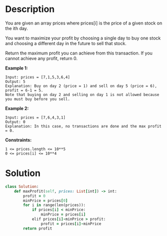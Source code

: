 # Description
You are given an array prices where prices[i] is the price of a given stock on the ith day.

You want to maximize your profit by choosing a single day to buy one stock and choosing a different day in the future to sell that stock.

Return the maximum profit you can achieve from this transaction. If you cannot achieve any profit, return 0.

**Example 1:**
```
Input: prices = [7,1,5,3,6,4]
Output: 5
Explanation: Buy on day 2 (price = 1) and sell on day 5 (price = 6), profit = 6-1 = 5.
Note that buying on day 2 and selling on day 1 is not allowed because you must buy before you sell.
```
**Example 2:**
```
Input: prices = [7,6,4,3,1]
Output: 0
Explanation: In this case, no transactions are done and the max profit = 0.
```
**Constraints:**
```
1 <= prices.length <= 10**5
0 <= prices[i] <= 10**4
```
# Solution
```ruby
class Solution:
    def maxProfit(self, prices: List[int]) -> int:
        profit = 0
        minPrice = prices[0]
        for i in range(len(prices)):
            if prices[i] < minPrice:
                minPrice = prices[i]
            elif prices[i]-minPrice > profit:
                profit = prices[i]-minPrice
        return profit
```

